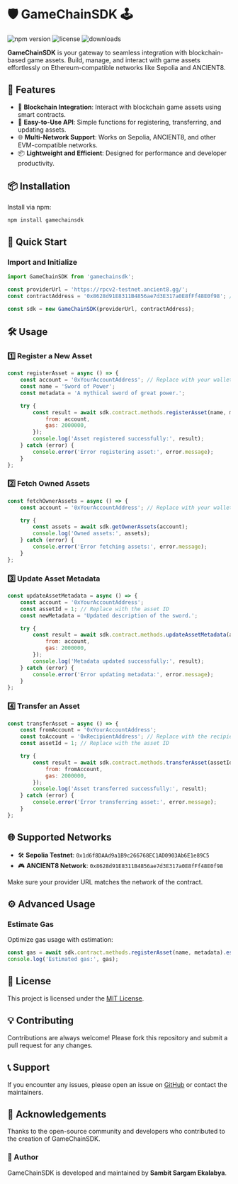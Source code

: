 # 🛡️ GameChainSDK 🕹️
![npm version](https://img.shields.io/npm/v/gamechainsdk)
![license](https://img.shields.io/github/license/sambitsargam/gamechainsdk)
![downloads](https://img.shields.io/npm/dt/gamechainsdk)

**GameChainSDK** is your gateway to seamless integration with blockchain-based game assets. Build, manage, and interact with game assets effortlessly on Ethereum-compatible networks like Sepolia and ANCIENT8.


## 🌟 Features
- 🔗 **Blockchain Integration**: Interact with blockchain game assets using smart contracts.
- 🚀 **Easy-to-Use API**: Simple functions for registering, transferring, and updating assets.
- 🌐 **Multi-Network Support**: Works on Sepolia, ANCIENT8, and other EVM-compatible networks.
- 📦 **Lightweight and Efficient**: Designed for performance and developer productivity.


## 📦 Installation

Install via npm:
```bash
npm install gamechainsdk
```


## 🚀 Quick Start

### Import and Initialize

```javascript
import GameChainSDK from 'gamechainsdk';

const providerUrl = 'https://rpcv2-testnet.ancient8.gg/';
const contractAddress = '0x8628d91E8311B4856ae7d3E317a0E8fFf48E0f98'; // ANCIENT8 network

const sdk = new GameChainSDK(providerUrl, contractAddress);
```


## 🛠️ Usage

### 1️⃣ Register a New Asset
```javascript
const registerAsset = async () => {
    const account = '0xYourAccountAddress'; // Replace with your wallet address
    const name = 'Sword of Power';
    const metadata = 'A mythical sword of great power.';

    try {
        const result = await sdk.contract.methods.registerAsset(name, metadata).send({
            from: account,
            gas: 2000000,
        });
        console.log('Asset registered successfully:', result);
    } catch (error) {
        console.error('Error registering asset:', error.message);
    }
};
```


### 2️⃣ Fetch Owned Assets
```javascript
const fetchOwnerAssets = async () => {
    const account = '0xYourAccountAddress'; // Replace with your wallet address

    try {
        const assets = await sdk.getOwnerAssets(account);
        console.log('Owned assets:', assets);
    } catch (error) {
        console.error('Error fetching assets:', error.message);
    }
};
```


### 3️⃣ Update Asset Metadata
```javascript
const updateAssetMetadata = async () => {
    const account = '0xYourAccountAddress';
    const assetId = 1; // Replace with the asset ID
    const newMetadata = 'Updated description of the sword.';

    try {
        const result = await sdk.contract.methods.updateAssetMetadata(assetId, newMetadata).send({
            from: account,
            gas: 2000000,
        });
        console.log('Metadata updated successfully:', result);
    } catch (error) {
        console.error('Error updating metadata:', error.message);
    }
};
```


### 4️⃣ Transfer an Asset
```javascript
const transferAsset = async () => {
    const fromAccount = '0xYourAccountAddress';
    const toAccount = '0xRecipientAddress'; // Replace with the recipient's address
    const assetId = 1; // Replace with the asset ID

    try {
        const result = await sdk.contract.methods.transferAsset(assetId, toAccount).send({
            from: fromAccount,
            gas: 2000000,
        });
        console.log('Asset transferred successfully:', result);
    } catch (error) {
        console.error('Error transferring asset:', error.message);
    }
};
```


## 🌐 Supported Networks

- 🛠️ **Sepolia Testnet**: `0x1d6f8DAAd9a1B9c266768EC1AD0903Ab6E1e89C5`
- 🎮 **ANCIENT8 Network**: `0x8628d91E8311B4856ae7d3E317a0E8fFf48E0f98`

Make sure your provider URL matches the network of the contract.

## ⚙️ Advanced Usage

### Estimate Gas
Optimize gas usage with estimation:
```javascript
const gas = await sdk.contract.methods.registerAsset(name, metadata).estimateGas({ from: account });
console.log('Estimated gas:', gas);
```



## 📜 License

This project is licensed under the [MIT License](LICENSE).


## 💡 Contributing

Contributions are always welcome! Please fork this repository and submit a pull request for any changes.


## 📞 Support

If you encounter any issues, please open an issue on [GitHub](https://github.com/sambitsargam/gamechainsdk) or contact the maintainers.


## 🙌 Acknowledgements

Thanks to the open-source community and developers who contributed to the creation of GameChainSDK.


### 📖 Author

GameChainSDK is developed and maintained by **Sambit Sargam Ekalabya**.
